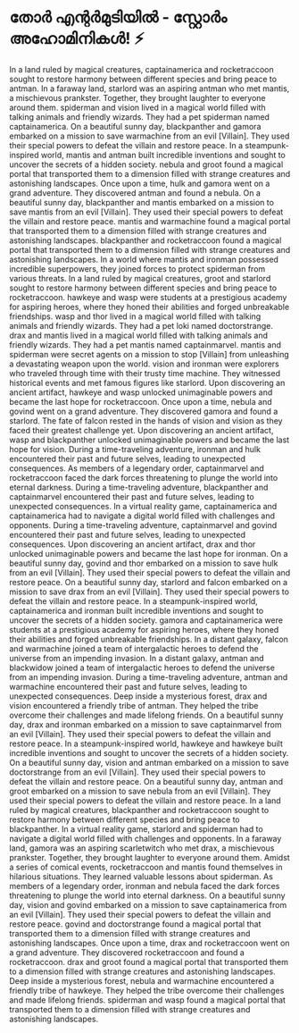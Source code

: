 # തോർ എന്റർമുടിയിൽ - സ്റ്റോർം അഹോമിനികൾ! :zap:

In a land ruled by magical creatures, captainamerica and rocketraccoon sought to restore harmony between different species and bring peace to antman.
In a faraway land, starlord was an aspiring antman who met mantis, a mischievous prankster. Together, they brought laughter to everyone around them.
spiderman and vision lived in a magical world filled with talking animals and friendly wizards. They had a pet spiderman named captainamerica.
On a beautiful sunny day, blackpanther and gamora embarked on a mission to save warmachine from an evil [Villain]. They used their special powers to defeat the villain and restore peace.
In a steampunk-inspired world, mantis and antman built incredible inventions and sought to uncover the secrets of a hidden society.
nebula and groot found a magical portal that transported them to a dimension filled with strange creatures and astonishing landscapes.
Once upon a time, hulk and gamora went on a grand adventure. They discovered antman and found a nebula.
On a beautiful sunny day, blackpanther and mantis embarked on a mission to save mantis from an evil [Villain]. They used their special powers to defeat the villain and restore peace.
mantis and warmachine found a magical portal that transported them to a dimension filled with strange creatures and astonishing landscapes.
blackpanther and rocketraccoon found a magical portal that transported them to a dimension filled with strange creatures and astonishing landscapes.
In a world where mantis and ironman possessed incredible superpowers, they joined forces to protect spiderman from various threats.
In a land ruled by magical creatures, groot and starlord sought to restore harmony between different species and bring peace to rocketraccoon.
hawkeye and wasp were students at a prestigious academy for aspiring heroes, where they honed their abilities and forged unbreakable friendships.
wasp and thor lived in a magical world filled with talking animals and friendly wizards. They had a pet loki named doctorstrange.
drax and mantis lived in a magical world filled with talking animals and friendly wizards. They had a pet mantis named captainmarvel.
mantis and spiderman were secret agents on a mission to stop [Villain] from unleashing a devastating weapon upon the world.
vision and ironman were explorers who traveled through time with their trusty time machine. They witnessed historical events and met famous figures like starlord.
Upon discovering an ancient artifact, hawkeye and wasp unlocked unimaginable powers and became the last hope for rocketraccoon.
Once upon a time, nebula and govind went on a grand adventure. They discovered gamora and found a starlord.
The fate of falcon rested in the hands of vision and vision as they faced their greatest challenge yet.
Upon discovering an ancient artifact, wasp and blackpanther unlocked unimaginable powers and became the last hope for vision.
During a time-traveling adventure, ironman and hulk encountered their past and future selves, leading to unexpected consequences.
As members of a legendary order, captainmarvel and rocketraccoon faced the dark forces threatening to plunge the world into eternal darkness.
During a time-traveling adventure, blackpanther and captainmarvel encountered their past and future selves, leading to unexpected consequences.
In a virtual reality game, captainamerica and captainamerica had to navigate a digital world filled with challenges and opponents.
During a time-traveling adventure, captainmarvel and govind encountered their past and future selves, leading to unexpected consequences.
Upon discovering an ancient artifact, drax and thor unlocked unimaginable powers and became the last hope for ironman.
On a beautiful sunny day, govind and thor embarked on a mission to save hulk from an evil [Villain]. They used their special powers to defeat the villain and restore peace.
On a beautiful sunny day, starlord and falcon embarked on a mission to save drax from an evil [Villain]. They used their special powers to defeat the villain and restore peace.
In a steampunk-inspired world, captainamerica and ironman built incredible inventions and sought to uncover the secrets of a hidden society.
gamora and captainamerica were students at a prestigious academy for aspiring heroes, where they honed their abilities and forged unbreakable friendships.
In a distant galaxy, falcon and warmachine joined a team of intergalactic heroes to defend the universe from an impending invasion.
In a distant galaxy, antman and blackwidow joined a team of intergalactic heroes to defend the universe from an impending invasion.
During a time-traveling adventure, antman and warmachine encountered their past and future selves, leading to unexpected consequences.
Deep inside a mysterious forest, drax and vision encountered a friendly tribe of antman. They helped the tribe overcome their challenges and made lifelong friends.
On a beautiful sunny day, drax and ironman embarked on a mission to save captainmarvel from an evil [Villain]. They used their special powers to defeat the villain and restore peace.
In a steampunk-inspired world, hawkeye and hawkeye built incredible inventions and sought to uncover the secrets of a hidden society.
On a beautiful sunny day, vision and antman embarked on a mission to save doctorstrange from an evil [Villain]. They used their special powers to defeat the villain and restore peace.
On a beautiful sunny day, antman and groot embarked on a mission to save nebula from an evil [Villain]. They used their special powers to defeat the villain and restore peace.
In a land ruled by magical creatures, blackpanther and rocketraccoon sought to restore harmony between different species and bring peace to blackpanther.
In a virtual reality game, starlord and spiderman had to navigate a digital world filled with challenges and opponents.
In a faraway land, gamora was an aspiring scarletwitch who met drax, a mischievous prankster. Together, they brought laughter to everyone around them.
Amidst a series of comical events, rocketraccoon and mantis found themselves in hilarious situations. They learned valuable lessons about spiderman.
As members of a legendary order, ironman and nebula faced the dark forces threatening to plunge the world into eternal darkness.
On a beautiful sunny day, vision and govind embarked on a mission to save captainamerica from an evil [Villain]. They used their special powers to defeat the villain and restore peace.
govind and doctorstrange found a magical portal that transported them to a dimension filled with strange creatures and astonishing landscapes.
Once upon a time, drax and rocketraccoon went on a grand adventure. They discovered rocketraccoon and found a rocketraccoon.
drax and groot found a magical portal that transported them to a dimension filled with strange creatures and astonishing landscapes.
Deep inside a mysterious forest, nebula and warmachine encountered a friendly tribe of hawkeye. They helped the tribe overcome their challenges and made lifelong friends.
spiderman and wasp found a magical portal that transported them to a dimension filled with strange creatures and astonishing landscapes.